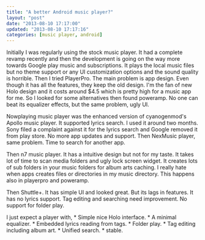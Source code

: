 ```yaml
---
title: "A better Android music player?"
layout: "post"
date: "2013-08-10 17:17:00"
updated: "2013-08-10 17:17:16"
categories: [music player, android]
---
```


Initially I was regularly using the stock music player. It had a complete revamp recently and then the development is going on the way more towards Google play music and subscriptions. It plays the local music files but no theme support or any UI customization options and the sound quality is horrible.
Then I tried PlayerPro. The main problem is app design. Even though it has all the features, they keep the old design. I'm the fan of new Holo design and it costs around $4.5 which is pretty high for a music app for me.
So I looked for some alternatives then found poweramp. No one can beat its equalizer effects, but the same problem, ugly UI.

Nowplaying music player was the enhanced version of cyanogenmod's Apollo music player. It supported lyrics search. I used it around two months. Sony filed a complaint against it for the lyrics search and Google removed it from play store. No more app updates and support. Then NexMusic player, same problem. Time to search for another app.

Then n7 music player. It has a intuitive design but not for my taste. It takes lot of time to scan media folders and ugly lock screen widget. It creates lots of sub folders in your music folders for album arts caching. I really hate when apps creates files or directories in my music directory. This happens also in playerpro and poweramp.

Then Shuttle+. It has simple UI and looked great. But its lags in features. It has no lyrics support. Tag editing and searching need improvement. No support for folder play.

I just expect a player with,
	* Simple nice Holo interface.
	* A minimal equalizer.
	* Embedded lyrics reading from tags.
	* Folder play.
	* Tag editing including album art.
	* Unified search.
	* stable.